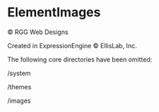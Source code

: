 # ElementImages

© RGG Web Designs

Created in ExpressionEngine © EllisLab, Inc.

The following core directories have been omitted:

/system

/themes

/images

